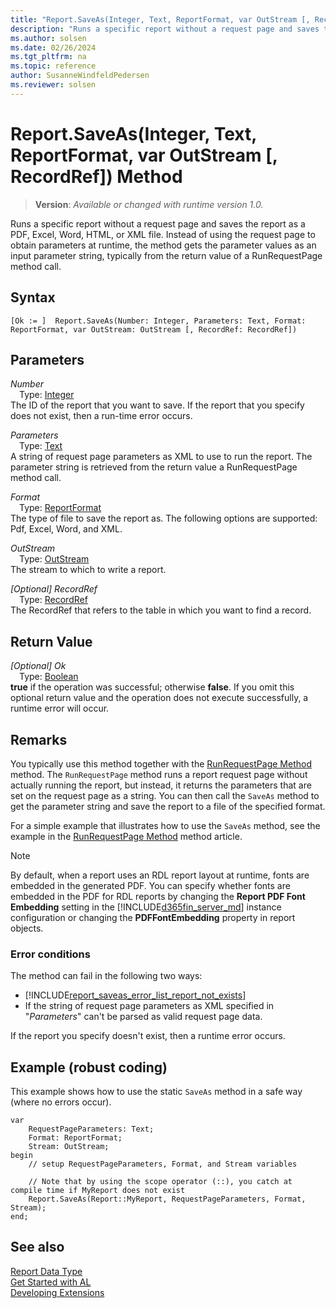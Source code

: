 ```yaml
---
title: "Report.SaveAs(Integer, Text, ReportFormat, var OutStream [, RecordRef]) Method"
description: "Runs a specific report without a request page and saves the report as a PDF, Excel, Word, HTML, or XML file."
ms.author: solsen
ms.date: 02/26/2024
ms.tgt_pltfrm: na
ms.topic: reference
author: SusanneWindfeldPedersen
ms.reviewer: solsen
---
```

[//]: # (START>DO_NOT_EDIT)
[//]: # (IMPORTANT:Do not edit any of the content between here and the END>DO_NOT_EDIT.)
[//]: # (Any modifications should be made in the .xml files in the ModernDev repo.)
# Report.SaveAs(Integer, Text, ReportFormat, var OutStream [, RecordRef]) Method
> **Version**: _Available or changed with runtime version 1.0._

Runs a specific report without a request page and saves the report as a PDF, Excel, Word, HTML, or XML file. Instead of using the request page to obtain parameters at runtime, the method gets the parameter values as an input parameter string, typically from the return value of a RunRequestPage method call.


## Syntax
```AL
[Ok := ]  Report.SaveAs(Number: Integer, Parameters: Text, Format: ReportFormat, var OutStream: OutStream [, RecordRef: RecordRef])
```
## Parameters
*Number*  
&emsp;Type: [Integer](../integer/integer-data-type.md)  
The ID of the report that you want to save. If the report that you specify does not exist, then a run-time error occurs.  

*Parameters*  
&emsp;Type: [Text](../text/text-data-type.md)  
A string of request page parameters as XML to use to run the report. The parameter string is retrieved from the return value a RunRequestPage method call.  

*Format*  
&emsp;Type: [ReportFormat](../reportformat/reportformat-option.md)  
The type of file to save the report as. The following options are supported: Pdf, Excel, Word, and XML.  

*OutStream*  
&emsp;Type: [OutStream](../outstream/outstream-data-type.md)  
The stream to which to write a report.  

*[Optional] RecordRef*  
&emsp;Type: [RecordRef](../recordref/recordref-data-type.md)  
The RecordRef that refers to the table in which you want to find a record.  


## Return Value
*[Optional] Ok*  
&emsp;Type: [Boolean](../boolean/boolean-data-type.md)  
**true** if the operation was successful; otherwise **false**.   If you omit this optional return value and the operation does not execute successfully, a runtime error will occur.  


[//]: # (IMPORTANT: END>DO_NOT_EDIT)

## Remarks

You typically use this method together with the [RunRequestPage Method](../../methods-auto/report/report-runrequestpage-method.md) method. The `RunRequestPage` method runs a report request page without actually running the report, but instead, it returns the parameters that are set on the request page as a string. You can then call the `SaveAs` method to get the parameter string and save the report to a file of the specified format.  

For a simple example that illustrates how to use the `SaveAs` method, see the example in the [RunRequestPage Method](../../methods-auto/report/report-runrequestpage-method.md) method article. 

> [!NOTE]  
> By default, when a report uses an RDL report layout at runtime, fonts are embedded in the generated PDF. You can specify whether fonts are embedded in the PDF for RDL reports by changing the **Report PDF Font Embedding** setting in the [!INCLUDE[d365fin_server_md](../../includes/d365fin_server_md.md)] instance configuration or changing the **PDFFontEmbedding** property in report objects. 

### Error conditions

The method can fail in the following two ways:
- [!INCLUDE[report_saveas_error_list_report_not_exists](../../includes/include-report-saveas-error-list-report-not-exists.md)]
- If the string of request page parameters as XML specified in "*Parameters*" can't be parsed as valid request page data.

If the report you specify doesn't exist, then a runtime error occurs.  

## Example (robust coding)

This example shows how to use the static `SaveAs` method in a safe way (where no errors occur).

```AL 
var
    RequestPageParameters: Text;
    Format: ReportFormat;
    Stream: OutStream;
begin
    // setup RequestPageParameters, Format, and Stream variables

    // Note that by using the scope operator (::), you catch at compile time if MyReport does not exist
    Report.SaveAs(Report::MyReport, RequestPageParameters, Format, Stream);
end;
``` 

## See also

[Report Data Type](report-data-type.md)  
[Get Started with AL](../../devenv-get-started.md)  
[Developing Extensions](../../devenv-dev-overview.md)
